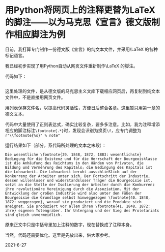 # 用Python将网页上的注释更替为LaTeX的脚注——以为马克思《宣言》德文版制作相应脚注为例

目前，我打算专门制作一份德文版《宣言》的纯文本文件，并采用\LaTeX 的各种标记语言。

我已经初步实现了用Python自动从网页文件重新制作\LaTeX 的脚注。

代码如下：

```

```

这里处理的文件，是从德文版的马克思主义文库下载相应网页后，再复制到纯文本文件中，不是直接用网页文件。

用列表保存文件名，以提高代码灵活性，方便日后整合各章。这里暂只用第一章的德文文本。

代码中大量使用了正则表达式，确实比较复杂，要多多注意。比如，我为注释增添相应的脚注标注`\footnote{.*}`时，发现会识别为换页`\f`，应专门调整为`r"\\footnote{%s}" % note" `

运行结果如下（部分，系代码所处理的文本之末段）：

```
Die wesentliche \footnote{39. 1848, 1872, 1883: wesentlichste} Bedingung für die Existenz und für die Herrschaft der Bourgeoisklasse ist die Anhäufung des Reichtums in den Händen von Privaten, die Bildung und Vermehrung des Kapitals; die Bedingung des Kapitals ist die Lohnarbeit. Die Lohnarbeit beruht ausschließlich auf der Konkurrenz der Arbeiter unter sich. Der Fortschritt der Industrie, dessen willenloser und widerstandsloser Träger die Bourgeoisie ist, setzt an die Stelle der Isolierung der Arbeiter durch die Konkurrenz ihre revolutionäre Vereinigung durch die Assoziation. Mit der Entwicklung der großen Industrie wird also unter den Füßen der Bourgeoisie die Grundlage selbst hinweggezogen \footnote{40. 1848, 1872: weggezogen}, worauf sie produziert und die Produkte sich aneignet. Sie produziert vor allem ihren \footnote{41. 1848, 1872: ihre} eigenen Totengräber. Ihr Untergang und der Sieg des Proletariats sind gleich unvermeidlich.
```

原来正文中只是中括号里加上注释的数字，现在替换成了注释本身。

当然，代码还需要优化。这里是先放出来，供大家参考。

2021-6-27